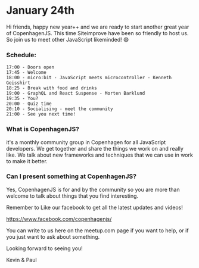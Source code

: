 # January 24th

Hi friends, happy new year++ and we are ready to start another great year of CopenhagenJS. This time Siteimprove have been so friendly to host us. So join us to meet other JavaScript likeminded! 😄

### Schedule:

    17:00 - Doors open
    17:45 - Welcome
    18:00 - micro:bit - JavaScript meets microcontroller - Kenneth Geisshirt
    18:25 - Break with food and drinks
    19:00 - GraphQL and React Suspense - Morten Barklund
    19:35 - You?
    20:00 - Quiz time
    20:10 - Socialising - meet the community
    21:00 - See you next time!

### What is CopenhagenJS?

it's a monthly community group in Copenhagen for all JavaScript developers. We get together and share the things we work on and really like. We talk about new frameworks and techniques that we can use in work to make it better.

### Can I present something at CopenhagenJS?

Yes, CopenhagenJS is for and by the community so you are more than welcome to talk about things that you find interesting.

Remember to Like our facebook to get all the latest updates and videos!

https://www.facebook.com/copenhagenjs/

You can write to us here on the meetup.com page if you want to help, or if you just want to ask about something.

Looking forward to seeing you!

Kevin & Paul
